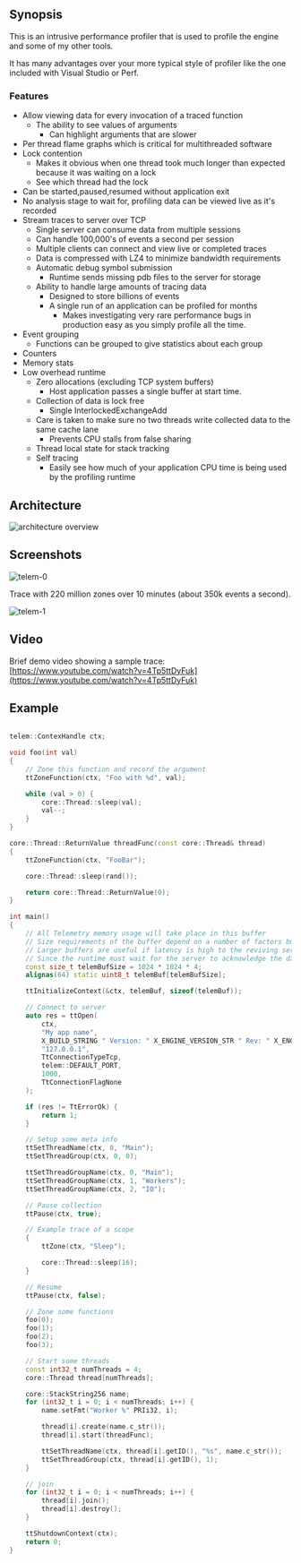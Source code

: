 ## Synopsis

This is an intrusive performance profiler that is used to profile the engine and some of my other tools.

It has many advantages over your more typical style of profiler like the one included with Visual Studio or Perf.


### Features

- Allow viewing data for every invocation of a traced function
    - The ability to see values of arguments
        - Can highlight arguments that are slower
- Per thread flame graphs which is critical for multithreaded software
- Lock contention
    - Makes it obvious when one thread took much longer than expected because it was waiting on a lock
    - See which thread had the lock
- Can be started,paused,resumed without application exit
- No analysis stage to wait for, profiling data can be viewed live as it's recorded
- Stream traces to server over TCP
    - Single server can consume data from multiple sessions
    - Can handle 100,000's of events a second per session
    - Multiple clients can connect and view live or completed traces
    - Data is compressed with LZ4 to minimize bandwidth requirements
    - Automatic debug symbol submission
        - Runtime sends missing pdb files to the server for storage
    - Ability to handle large amounts of tracing data
        - Designed to store billions of events
        - A single run of an application can be profiled for months
            - Makes investigating very rare performance bugs in production easy as you simply profile all the time.
- Event grouping
    - Functions can be grouped to give statistics about each group
- Counters
- Memory stats
- Low overhead runtime
     - Zero allocations (excluding TCP system buffers)
        - Host application passes a single buffer at start time.
    - Collection of data is lock free
        - Single InterlockedExchangeAdd
    - Care is taken to make sure no two threads write collected data to the same cache lane
        - Prevents CPU stalls from false sharing
    - Thread local state for stack tracking
    - Self tracing
        - Easily see how much of your application CPU time is being used by the profiling runtime


## Architecture

![architecture overview](../../docs/img/architecture-telem.png)

## Screenshots

![telem-0](../../docs/img/telem-0.png)

Trace with 220 million zones over 10 minutes (about 350k events a second).

![telem-1](../../docs/img/telem-1.png)

## Video

Brief demo video showing a sample trace: [https://www.youtube.com/watch?v=4Tp5ttDyFuk](https://www.youtube.com/watch?v=4Tp5ttDyFuk)

## Example

```cpp

telem::ContexHandle ctx;

void foo(int val)
{
    // Zone this function and record the argument
    ttZoneFunction(ctx, "Foo with %d", val);

    while (val > 0) {
        core::Thread::sleep(val);
        val--;
    }
}

core::Thread::ReturnValue threadFunc(const core::Thread& thread)
{
    ttZoneFunction(ctx, "FooBar");

    core::Thread::sleep(rand());

    return core::Thread::ReturnValue(0);
}

int main()
{
    // All Telemetry memory usage will take place in this buffer
    // Size requirements of the buffer depend on a number of factors but 2-4MB is typically enough for most scenarios.
    // Larger buffers are useful if latency is high to the reviving server, as too small a buffer can result in stalls.
    // Since the runtime must wait for the server to acknowledge the data before it can overwrite it.
    const size_t telemBufSize = 1024 * 1024 * 4;
    alignas(64) static uint8_t telemBuf[telemBufSize];

    ttInitializeContext(&ctx, telemBuf, sizeof(telemBuf));

    // Connect to server
    auto res = ttOpen(
        ctx,
        "My app name",
        X_BUILD_STRING " Version: " X_ENGINE_VERSION_STR " Rev: " X_ENGINE_BUILD_REF_STR,
        "127.0.0.1",
        TtConnectionTypeTcp,
        telem::DEFAULT_PORT,
        1000,
        TtConnectionFlagNone
    );

    if (res != TtErrorOk) {
        return 1;
    }

    // Setup some meta info
    ttSetThreadName(ctx, 0, "Main");
    ttSetThreadGroup(ctx, 0, 0);

    ttSetThreadGroupName(ctx, 0, "Main");
    ttSetThreadGroupName(ctx, 1, "Workers");
    ttSetThreadGroupName(ctx, 2, "IO");

    // Pause collection
    ttPause(ctx, true);

    // Example trace of a scope
    {
        ttZone(ctx, "Sleep");

        core::Thread::sleep(16);
    }

    // Resume
    ttPause(ctx, false);

    // Zone some functions
    foo(0);
    foo(1);
    foo(2);
    foo(3);

    // Start some threads
    const int32_t numThreads = 4;
    core::Thread thread[numThreads];

    core::StackString256 name;
    for (int32_t i = 0; i < numThreads; i++) {
        name.setFmt("Worker %" PRIi32, i);

        thread[i].create(name.c_str());
        thread[i].start(threadFunc);

        ttSetThreadName(ctx, thread[i].getID(), "%s", name.c_str());
        ttSetThreadGroup(ctx, thread[i].getID(), 1);
    }

    // join
    for (int32_t i = 0; i < numThreads; i++) {
        thread[i].join();
        thread[i].destroy();
    }

    ttShutdownContext(ctx);
    return 0;
}

```

